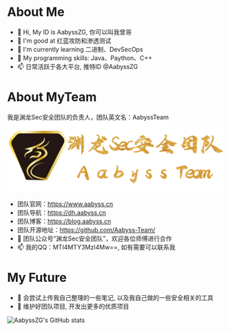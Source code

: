 # About Me
- 👋 Hi, My ID is AabyssZG, 你可以叫我曾哥
- 👀 I'm good at 红蓝攻防和渗透测试
- 🌱 I'm currently learning 二进制、DevSecOps
- 💞️ My programming skills: Java、Paython、C++
- 📫 日常活跃于各大平台, 推特ID @AabyssZG

# About MyTeam
我是渊龙Sec安全团队的负责人，团队英文名：AabyssTeam
![TeamLogo](TeamLogo.png)

- 团队官网：https://www.aabyss.cn
- 团队导航：https://dh.aabyss.cn
- 团队博客：https://blog.aabyss.cn
- 团队开源地址：https://github.com/Aabyss-Team/
- 💞️ 团队公众号“渊龙Sec安全团队”，欢迎各位师傅进行合作
- 📫 我的QQ：MTI4MTY3MzI4Mw==, 如有需要可以联系我

# My Future
- 👀 会尝试上传我自己整理的一些笔记, 以及我自己做的一些安全相关的工具
- 🌱 维护好团队项目, 开发出更多的优质项目

![AabyssZG's GitHub stats](https://github-readme-stats.vercel.app/api?username=AabyssZG&count_private=true&show_icons=true&theme=tokyonight)
